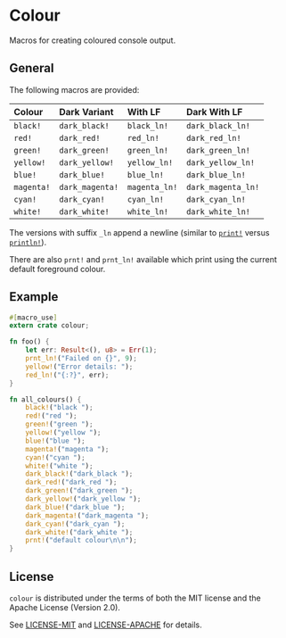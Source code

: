 # Colour

Macros for creating coloured console output.

## General

The following macros are provided:

|Colour|Dark Variant|With LF|Dark With LF|
|:---|:---|:---|:---|
|`black!`|`dark_black!`|`black_ln!`|`dark_black_ln!`|
|`red!`|`dark_red!`|`red_ln!`|`dark_red_ln!`|
|`green!`|`dark_green!`|`green_ln!`|`dark_green_ln!`|
|`yellow!`|`dark_yellow!`|`yellow_ln!`|`dark_yellow_ln!`|
|`blue!`|`dark_blue!`|`blue_ln!`|`dark_blue_ln!`|
|`magenta!`|`dark_magenta!`|`magenta_ln!`|`dark_magenta_ln!`|
|`cyan!`|`dark_cyan!`|`cyan_ln!`|`dark_cyan_ln!`|
|`white!`|`dark_white!`|`white_ln!`|`dark_white_ln!`|

The versions with suffix `_ln` append a newline (similar to
[`print!`](https://doc.servo.org/std/macro.print.html) versus
[`println!`](https://doc.servo.org/std/macro.println.html)).

There are also `prnt!` and `prnt_ln!` available which print using the current default foreground
colour.

## Example

```rust
#[macro_use]
extern crate colour;

fn foo() {
    let err: Result<(), u8> = Err(1);
    prnt_ln!("Failed on {}", 9);
    yellow!("Error details: ");
    red_ln!("{:?}", err);
}

fn all_colours() {
    black!("black ");
    red!("red ");
    green!("green ");
    yellow!("yellow ");
    blue!("blue ");
    magenta!("magenta ");
    cyan!("cyan ");
    white!("white ");
    dark_black!("dark_black ");
    dark_red!("dark_red ");
    dark_green!("dark_green ");
    dark_yellow!("dark_yellow ");
    dark_blue!("dark_blue ");
    dark_magenta!("dark_magenta ");
    dark_cyan!("dark_cyan ");
    dark_white!("dark_white ");
    prnt!("default colour\n\n");
}
```

##  License

`colour` is distributed under the terms of both the MIT license and the Apache License (Version 2.0).

See [LICENSE-MIT](LICENSE-MIT) and [LICENSE-APACHE](LICENSE-APACHE) for details.
